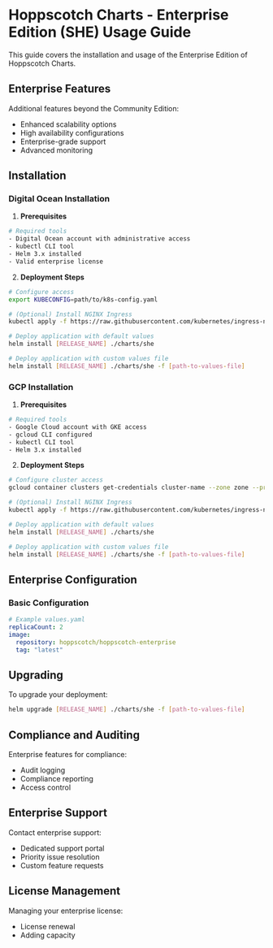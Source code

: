 # Hoppscotch Charts - Enterprise Edition (SHE) Usage Guide

This guide covers the installation and usage of the Enterprise Edition of Hoppscotch Charts.

## Enterprise Features

Additional features beyond the Community Edition:
- Enhanced scalability options
- High availability configurations
- Enterprise-grade support
- Advanced monitoring 

## Installation

### Digital Ocean Installation

1. **Prerequisites**
```bash
# Required tools
- Digital Ocean account with administrative access
- kubectl CLI tool
- Helm 3.x installed
- Valid enterprise license
```

2. **Deployment Steps**
```bash
# Configure access
export KUBECONFIG=path/to/k8s-config.yaml

# (Optional) Install NGINX Ingress
kubectl apply -f https://raw.githubusercontent.com/kubernetes/ingress-nginx/controller-v1.8.2/deploy/static/provider/do/deploy.yaml

# Deploy application with default values
helm install [RELEASE_NAME] ./charts/she

# Deploy application with custom values file
helm install [RELEASE_NAME] ./charts/she -f [path-to-values-file]
```

### GCP Installation

1. **Prerequisites**
```bash
# Required tools
- Google Cloud account with GKE access
- gcloud CLI configured
- kubectl CLI tool
- Helm 3.x installed
```

2. **Deployment Steps**
```bash
# Configure cluster access
gcloud container clusters get-credentials cluster-name --zone zone --project project-id

# (Optional) Install NGINX Ingress
kubectl apply -f https://raw.githubusercontent.com/kubernetes/ingress-nginx/controller-v1.8.2/deploy/static/provider/cloud/deploy.yaml

# Deploy application with default values
helm install [RELEASE_NAME] ./charts/she

# Deploy application with custom values file
helm install [RELEASE_NAME] ./charts/she -f [path-to-values-file]
```

## Enterprise Configuration

### Basic Configuration
```yaml
# Example values.yaml
replicaCount: 2
image:
  repository: hoppscotch/hoppscotch-enterprise
  tag: "latest"
```

## Upgrading

To upgrade your deployment:
```bash
helm upgrade [RELEASE_NAME] ./charts/she -f [path-to-values-file]
```

## Compliance and Auditing

Enterprise features for compliance:
- Audit logging
- Compliance reporting
- Access control

## Enterprise Support

Contact enterprise support:
- Dedicated support portal
- Priority issue resolution
- Custom feature requests

## License Management
Managing your enterprise license:
- License renewal
- Adding capacity